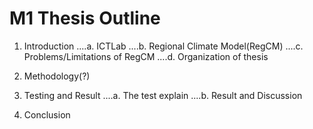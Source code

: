 # M1 Thesis Outline


1. Introduction
....a. ICTLab
....b. Regional Climate Model(RegCM)
....c. Problems/Limitations of RegCM
....d. Organization of thesis



2. Methodology(?)


3. Testing and Result
....a. The test explain
....b. Result and Discussion


4. Conclusion